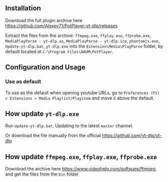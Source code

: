 ## Installation
 Download the full plugin archive here https://github.com/Alexey71/PotPlayer-yt-dlp/releases
 
 Extract the files from the archive: `ffmpeg.exe`, `ffplay.exe`, `ffprobe.exe`, `MediaPlayParse - yt-dlp.as`, `MediaPlayParse - yt-dlp.ico`, `phantomjs.exe`, `Update-yt-dlp.bat`, `yt-dlp.exe` into the `Extension\Media\PlayParse` folder, by default located at `C:\Program Files\DAUM\PotPlayer`.

## Configuration and Usage
### Use as default
 To use as the default when opening youtube URLs, go to  `Preferences (F5) > Extensions > Media Playlist/Playitem` and move it above the default.

## How update `yt-dlp.exe`
Run `Update-yt-dlp.bat`. Updating to the latest `master` channel.

Or download the file manually from the official https://github.com/yt-dlp/yt-dlp

## How update `ffmpeg.exe`, `ffplay.exe`, `ffprobe.exe`
Download the archive here https://www.videohelp.com/software/ffmpeg, and get the files from the `bin` folder
